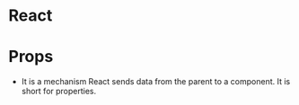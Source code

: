 # React

# Props

- It is a mechanism React sends data from the parent to a component. It is short for properties.
